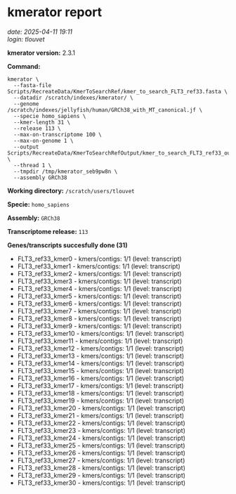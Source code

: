 # kmerator report
*date: 2025-04-11 19:11*  
*login: tlouvet*

**kmerator version:** 2.3.1

**Command:**

```
kmerator \
  --fasta-file Scripts/RecreateData/KmerToSearchRef/kmer_to_search_FLT3_ref33.fasta \
  --datadir /scratch/indexes/kmerator/ \
  --genome /scratch/indexes/jellyfish/human/GRCh38_with_MT_canonical.jf \
  --specie homo_sapiens \
  --kmer-length 31 \
  --release 113 \
  --max-on-transcriptome 100 \
  --max-on-genome 1 \
  --output Scripts/RecreateData/KmerToSearchRefOutput/kmer_to_search_FLT3_ref33_output \
  --thread 1 \
  --tmpdir /tmp/kmerator_seb9pw8n \
  --assembly GRCh38
```

**Working directory:** `/scratch/users/tlouvet`

**Specie:** `homo_sapiens`

**Assembly:** `GRCh38`

**Transcriptome release:** `113`

**Genes/transcripts succesfully done (31)**

- FLT3_ref33_kmer0 - kmers/contigs: 1/1 (level: transcript)
- FLT3_ref33_kmer1 - kmers/contigs: 1/1 (level: transcript)
- FLT3_ref33_kmer2 - kmers/contigs: 1/1 (level: transcript)
- FLT3_ref33_kmer3 - kmers/contigs: 1/1 (level: transcript)
- FLT3_ref33_kmer4 - kmers/contigs: 1/1 (level: transcript)
- FLT3_ref33_kmer5 - kmers/contigs: 1/1 (level: transcript)
- FLT3_ref33_kmer6 - kmers/contigs: 1/1 (level: transcript)
- FLT3_ref33_kmer7 - kmers/contigs: 1/1 (level: transcript)
- FLT3_ref33_kmer8 - kmers/contigs: 1/1 (level: transcript)
- FLT3_ref33_kmer9 - kmers/contigs: 1/1 (level: transcript)
- FLT3_ref33_kmer10 - kmers/contigs: 1/1 (level: transcript)
- FLT3_ref33_kmer11 - kmers/contigs: 1/1 (level: transcript)
- FLT3_ref33_kmer12 - kmers/contigs: 1/1 (level: transcript)
- FLT3_ref33_kmer13 - kmers/contigs: 1/1 (level: transcript)
- FLT3_ref33_kmer14 - kmers/contigs: 1/1 (level: transcript)
- FLT3_ref33_kmer15 - kmers/contigs: 1/1 (level: transcript)
- FLT3_ref33_kmer16 - kmers/contigs: 1/1 (level: transcript)
- FLT3_ref33_kmer17 - kmers/contigs: 1/1 (level: transcript)
- FLT3_ref33_kmer18 - kmers/contigs: 1/1 (level: transcript)
- FLT3_ref33_kmer19 - kmers/contigs: 1/1 (level: transcript)
- FLT3_ref33_kmer20 - kmers/contigs: 1/1 (level: transcript)
- FLT3_ref33_kmer21 - kmers/contigs: 1/1 (level: transcript)
- FLT3_ref33_kmer22 - kmers/contigs: 1/1 (level: transcript)
- FLT3_ref33_kmer23 - kmers/contigs: 1/1 (level: transcript)
- FLT3_ref33_kmer24 - kmers/contigs: 1/1 (level: transcript)
- FLT3_ref33_kmer25 - kmers/contigs: 1/1 (level: transcript)
- FLT3_ref33_kmer26 - kmers/contigs: 1/1 (level: transcript)
- FLT3_ref33_kmer27 - kmers/contigs: 1/1 (level: transcript)
- FLT3_ref33_kmer28 - kmers/contigs: 1/1 (level: transcript)
- FLT3_ref33_kmer29 - kmers/contigs: 1/1 (level: transcript)
- FLT3_ref33_kmer30 - kmers/contigs: 1/1 (level: transcript)
